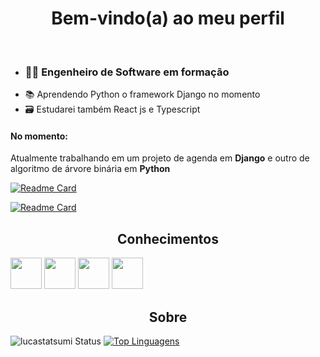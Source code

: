  
<h1 align="center"> Bem-vindo(a) ao meu perfil</h1>
<br>

<ul>
 <li> <h3> 👨‍💻 Engenheiro de Software em formação</h3> </li>
 <li> 📚 Aprendendo Python o framework Django no momento </li>
 <li> 🗃 Estudarei também React js e Typescript</li>
</ul>

####  No momento: 

Atualmente trabalhando em um projeto de agenda em **Django** e outro de algoritmo de árvore binária em **Python**

[![Readme Card](https://github-readme-stats.vercel.app/api/pin/?username=lucastatsumi&repo=ProjetoAgenda)](https://github.com/lucastatsumi/ProjetoAgenda.git)

[![Readme Card](https://github-readme-stats.vercel.app/api/pin/?username=lucastatsumi&repo=arvorebinaria)](https://github.com/lucastatsumi/arvorebinaria.git)


<h2 align="center">Conhecimentos </h2>

<img src="https://camo.githubusercontent.com/0fd2667849df9f18b863a2fc9fdf275d28c0e69bae657009213dbbba08295d02/68747470733a2f2f7261772e6769746875622e636f6d2f436972636c6543492d5075626c69632f63696d672d707974686f6e2f6d61737465722f696d672f636972636c652d707974686f6e2e7376673f73616e6974697a653d74727565" width=50/> <img src="https://icon-library.com/images/django-icon/django-icon-0.jpg" width=50/> <img src="https://cdn-icons-png.flaticon.com/512/919/919827.png" width=50/> <img src="https://cdn-icons-png.flaticon.com/512/919/919826.png" width=50/>

<h2 align="center">Sobre </h2>

![lucastatsumi Status](https://github-readme-stats.vercel.app/api?username=lucastatsumi&show_icons=true)
[![Top Linguagens](https://github-readme-stats.vercel.app/api/top-langs/?username=lucastatsumi&layout=compact)](https://github.com/anuraghazra/github-readme-stats)

<!--
**Luketuner123/Luketuner123** is a ✨ _special_ ✨ repository because its `README.md` (this file) appears on your GitHub profile.

Here are some ideas to get you started:

- 🔭 I’m currently working on ...
- 🌱 I’m currently learning ...
- 👯 I’m looking to collaborate on ...
- 🤔 I’m looking for help with ...
- 💬 Ask me about ...
- 📫 How to reach me: ...
- 😄 Pronouns: ...
- ⚡ Fun fact: ...
-->
